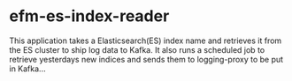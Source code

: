 # efm-es-index-reader
This application takes a Elasticsearch(ES) index name and retrieves it from the ES cluster to ship log data to Kafka. It also runs a scheduled job to retrieve yesterdays new indices and sends them to logging-proxy to be put in Kafka...